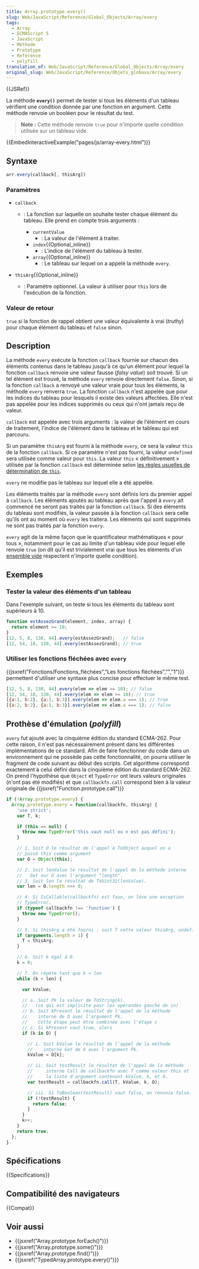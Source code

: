 ```yaml
---
title: Array.prototype.every()
slug: Web/JavaScript/Reference/Global_Objects/Array/every
tags:
  - Array
  - ECMAScript 5
  - JavaScript
  - Méthode
  - Prototype
  - Reference
  - polyfill
translation_of: Web/JavaScript/Reference/Global_Objects/Array/every
original_slug: Web/JavaScript/Reference/Objets_globaux/Array/every
---
```


{{JSRef}}

La méthode **`every()`** permet de tester si tous les éléments d'un tableau vérifient une condition donnée par une fonction en argument. Cette méthode renvoie un booléen pour le résultat du test.

> **Note :** Cette méthode renvoie `true` pour n'importe quelle condition utilisée sur un tableau vide.

{{EmbedInteractiveExample("pages/js/array-every.html")}}

## Syntaxe

```js
arr.every(callback[, thisArg])
```

### Paramètres

- `callback`

  - : La fonction sur laquelle on souhaite tester chaque élément du tableau. Elle prend en compte trois arguments :

    - `currentValue`
      - : La valeur de l'élément à traiter.
    - `index`{{Optional_inline}}
      - : L'indice de l'élément du tableau à tester.
    - `array`{{Optional_inline}}
      - : Le tableau sur lequel on a appelé la méthode `every`.

- `thisArg`{{Optional_inline}}
  - : Paramètre optionnel. La valeur à utiliser pour `this` lors de l'exécution de la fonction.

### Valeur de retour

`true` si la fonction de rappel obtient une valeur équivalente à vrai (_truthy_) pour chaque élément du tableau et `false` sinon.

## Description

La méthode `every` exécute la fonction `callback` fournie sur chacun des éléments contenus dans le tableau jusqu'à ce qu'un élément pour lequel la fonction `callback` renvoie une valeur fausse (_falsy value_) soit trouvé. Si un tel élément est trouvé, la méthode `every` renvoie directement `false`. Sinon, si la fonction `callback` a renvoyé une valeur vraie pour tous les éléments, la méthode `every` renverra `true`. La fonction `callback` n'est appelée que pour les indices du tableau pour lesquels il existe des valeurs affectées. Elle n'est pas appelée pour les indices supprimés ou ceux qui n'ont jamais reçu de valeur.

`callback` est appelée avec trois arguments : la valeur de l'élément en cours de traitement, l'indice de l'élément dans le tableau et le tableau qui est parcouru.

Si un paramètre `thisArg` est fourni à la méthode `every`, ce sera la valeur `this` de la fonction `callback`. Si ce paramètre n'est pas fourni, la valeur `undefined` sera utilisée comme valeur pour `this`. La valeur `this` « définitivement » utilisée par la fonction `callback` est déterminée selon [les règles usuelles de détermination de `this`](/fr/docs/Web/JavaScript/Reference/Opérateurs/L_opérateur_this).

`every` ne modifie pas le tableau sur lequel elle a été appelée.

Les éléments traités par la méthode `every` sont définis lors du premier appel à `callback`. Les éléments ajoutés au tableau après que l'appel à `every` ait commencé ne seront pas traités par la fonction `callback`. Si des éléments du tableau sont modifiés, la valeur passée à la fonction `callback` sera celle qu'ils ont au moment où `every` les traitera. Les éléments qui sont supprimés ne sont pas traités par la fonction `every`.

`every` agit de la même façon que le quantificateur mathématiques « pour tous », notamment pour le cas au limite d'un tableau vide pour lequel elle renvoie `true` (on dit qu'il est trivialement vrai que tous les éléments d'un [ensemble vide](https://fr.wikipedia.org/wiki/Ensemble_vide#Difficult.C3.A9s_de_la_notion_d.27ensemble_vide) respectent n'importe quelle condition).

## Exemples

### Tester la valeur des éléments d'un tableau

Dans l'exemple suivant, on teste si tous les éléments du tableau sont supérieurs à 10.

```js
function estAssezGrand(element, index, array) {
  return element >= 10;
}
[12, 5, 8, 130, 44].every(estAssezGrand);   // false
[12, 54, 18, 130, 44].every(estAssezGrand); // true
```

### Utiliser les fonctions fléchées avec `every`

{{jsxref("Fonctions/Fonctions_fléchées","Les fonctions fléchées","","1")}} permettent d'utiliser une syntaxe plus concise pour effectuer le même test.

```js
[12, 5, 8, 130, 44].every(elem => elem >= 10); // false
[12, 54, 18, 130, 44].every(elem => elem >= 10); // true
[{a:1, b:2}, {a:1, b:3}].every(elem => elem.a === 1); // true
[{a:2, b:2}, {a:1, b:3}].every(elem => elem.a === 1); // false
```

## Prothèse d'émulation (_polyfill_)

`every` fut ajouté avec la cinquième édition du standard ECMA-262. Pour cette raison, il n'est pas nécessairement présent dans les différentes implémentations de ce standard. Afin de faire fonctionner du code dans un environnement qui ne possède pas cette fonctionnalité, on pourra utiliser le fragment de code suivant au début des scripts. Cet algorithme correspond exactement à celui défini dans la cinquième édition du standard ECMA-262. On prend l'hypothèse que `Object` et `TypeError` ont leurs valeurs originales (n'ont pas été modifiés) et que `callbackfn.call` correspond bien à la valeur originale de {{jsxref("Function.prototype.call")}}

```js
if (!Array.prototype.every) {
  Array.prototype.every = function(callbackfn, thisArg) {
    'use strict';
    var T, k;

    if (this == null) {
      throw new TypeError('this vaut null ou n est pas défini');
    }

    // 1. Soit O le résultat de l'appel à ToObject auquel on a
    // passé this comme argument
    var O = Object(this);

    // 2. Soit lenValue le résultat de l'appel de la méthode interne
    //   Get sur O avec l'argument "length".
    // 3. Soit len le résultat de ToUint32(lenValue).
    var len = O.length >>> 0;

    // 4. Si IsCallable(callbackfn) est faux, on lève une exception
    // TypeError.
    if (typeof callbackfn !== 'function') {
      throw new TypeError();
    }

    // 5. Si thisArg a été fourni : soit T cette valeur thisArg, undefined sinon.
    if (arguments.length > 1) {
      T = thisArg;
    }

    // 6. Soit k égal à 0.
    k = 0;

    // 7. On répète tant que k < len
    while (k < len) {

      var kValue;

      // a. Soit Pk la valeur de ToString(k).
      //   (ce qui est implicite pour les opérandes gauche de in)
      // b. Soit kPresent le résultat de l'appel de la méthode
      //    interne de O avec l'argument Pk.
      //    Cette étape peut être combinée avec l'étape c
      // c. Si kPresent vaut true, alors
      if (k in O) {

        // i. Soit kValue le résultat de l'appel de la méthode
        //    interne Get de O avec l'argument Pk.
        kValue = O[k];

        // ii. Soit testResult le résultat de l'appel de la méthode
        //     interne Call de callbackfn avec T comme valeur this et
        //     la liste d'argument contenant kValue, k, et O.
        var testResult = callbackfn.call(T, kValue, k, O);

        // iii. Si ToBoolean(testResult) vaut false, on renvoie false.
        if (!testResult) {
          return false;
        }
      }
      k++;
    }
    return true;
  };
}
```

## Spécifications

{{Specifications}}

## Compatibilité des navigateurs

{{Compat}}

## Voir aussi

- {{jsxref("Array.prototype.forEach()")}}
- {{jsxref("Array.prototype.some()")}}
- {{jsxref("Array.prototype.find()")}}
- {{jsxref("TypedArray.prototype.every()")}}
